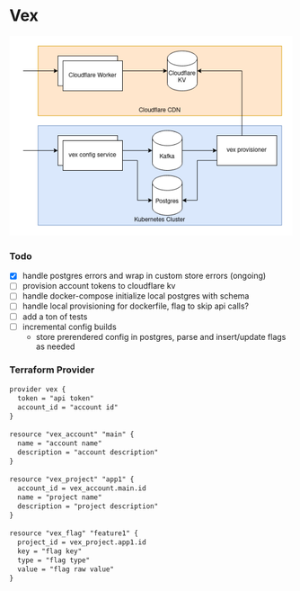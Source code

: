 # Vex

![diagram](vex.png)

### Todo
- [x] handle postgres errors and wrap in custom store errors (ongoing)
- [ ] provision account tokens to cloudflare kv
- [ ] handle docker-compose initialize local postgres with schema
- [ ] handle local provisioning for dockerfile, flag to skip api calls?
- [ ] add a ton of tests
- [ ] incremental config builds
  - store prerendered config in postgres, parse and insert/update flags as needed

### Terraform Provider
```hcl
provider vex {
  token = "api token"
  account_id = "account id"
}

resource "vex_account" "main" {
  name = "account name"
  description = "account description"
}

resource "vex_project" "app1" {
  account_id = vex_account.main.id
  name = "project name"
  description = "project description"
}

resource "vex_flag" "feature1" {
  project_id = vex_project.app1.id
  key = "flag key"
  type = "flag type"
  value = "flag raw value"
}

```